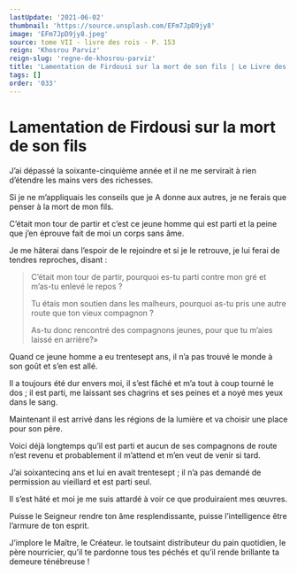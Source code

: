 ```yaml
---
lastUpdate: '2021-06-02'
thumbnail: 'https://source.unsplash.com/EFm7JpD9jy8'
image: 'EFm7JpD9jy8.jpeg'
source: tome VII - livre des rois - P. 153
reign: 'Khosrou Parviz'
reign-slug: 'regne-de-khosrou-parviz'
title: 'Lamentation de Firdousi sur la mort de son fils | Le Livre des Rois | Shâhnâmeh'
tags: []
order: '033'
---
```


# Lamentation de Firdousi sur la mort de son fils

J’ai dépassé la soixante-cinquième année et il ne me servirait à rien d’étendre les mains vers des richesses.

Si je ne m’appliquais les conseils que je A
donne aux autres, je ne ferais que penser à la mort de mon fils.

C’était mon tour de partir et c’est ce jeune homme qui est parti et la peine que j’en éprouve fait de moi un corps sans âme.

Je me hâterai dans l’espoir de le rejoindre et si je le retrouve, je lui ferai de tendres reproches, disant :

> C’était mon tour de partir, pourquoi es-tu parti contre mon gré et m’as-tu enlevé le repos ?
>
> Tu étais mon soutien dans les malheurs, pourquoi as-tu pris une autre route que ton vieux compagnon ?
>
> As-tu donc rencontré des compagnons jeunes, pour que tu m’aies laissé en arrière?»

Quand ce jeune homme a eu trentesept ans, il n’a pas trouvé le monde à son goût et s’en est allé.

Il a toujours été dur envers moi, il s’est fâché et m’a tout à coup tourné le dos ; il est parti, me laissant ses chagrins et ses peines et a noyé mes yeux dans le sang.

Maintenant il est arrivé dans les régions de la lumière et va choisir une place pour son père.

Voici déjà longtemps qu’il est parti et aucun de ses compagnons de route n’est revenu et probablement il m’attend et m’en veut de venir si tard.

J’ai soixantecinq ans et lui en avait trentesept ; il n’a pas demandé de permission au vieillard et est parti seul.

Il s’est hâté et moi je me suis attardé à voir ce que produiraient mes œuvres.

Puisse le Seigneur rendre ton âme resplendissante, puisse l’intelligence être l’armure de ton esprit.

J’implore le Maître, le Créateur. le toutsaint distributeur du pain quotidien, le père nourricier, qu’il te pardonne tous tes péchés et qu’il rende brillante ta demeure ténébreuse !
